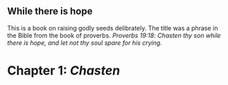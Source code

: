 ## **While there is hope**
This is a book on raising godly seeds delibrately.
The title was a phrase in the Bible from the book of proverbs.
 *Proverbs 19:18*:
 *Chasten thy son while there is hope, and let not thy soul spare for his crying.*

# Chapter 1: *Chasten*